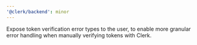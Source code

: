 ```yaml
---
'@clerk/backend': minor
---
```


Expose token verification error types to the user, to enable more granular error handling when manually verifying tokens with Clerk.
